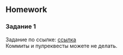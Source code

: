 ##  Homework

### Задание 1 

Задание по ссылке: [ссылка](https://github.com/ait-tr/task_fe-html_table_ul)  
Коммиты и пулреквесты можете не делать.




